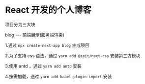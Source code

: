 # React 开发的个人博客

项目分为三大块

blog --- 前端展示(服务端渲染)

1.通过 `npx create-next-app blog` 生成项目

2.为了支持 css 语法，通过 `yarn add @zeit/next-css` 安装第三方模块

3.使用 antd ，通过 `yarn add antd` 安装

4.按需加载，通过 `yarn add babel-plugin-import` 安装


